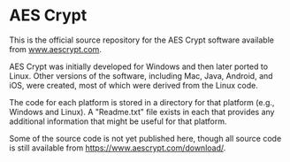 # AES Crypt

This is the official source repository for the AES Crypt software
available from www.aescrypt.com.

AES Crypt was initially developed for Windows and then later ported to Linux.
Other versions of the software, including Mac, Java, Android, and iOS, were
created, most of which were derived from the Linux code.

The code for each platform is stored in a directory for that platform
(e.g., Windows and Linux).  A "Readme.txt" file exists in each that provides
any additional information that might be useful for that platform.

Some of the source code is not yet published here, though all source code
is still available from https://www.aescrypt.com/download/.
